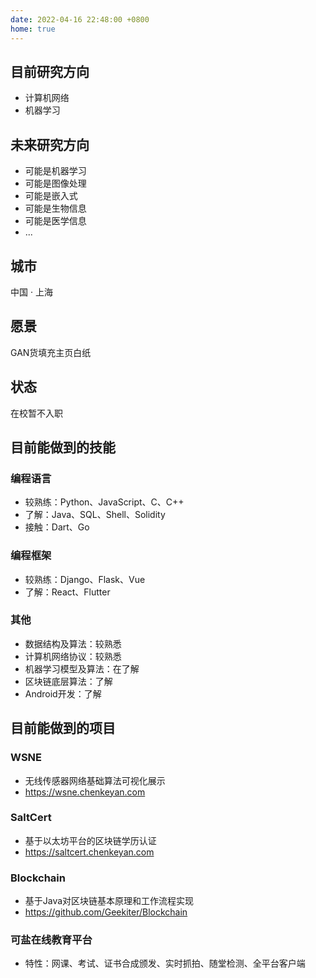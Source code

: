 ```yaml
---
date: 2022-04-16 22:48:00 +0800
home: true
---
```


## 目前研究方向

- 计算机网络
- 机器学习

## 未来研究方向

- 可能是机器学习
- 可能是图像处理
- 可能是嵌入式
- 可能是生物信息
- 可能是医学信息
- ...

## 城市

中国 · 上海

## 愿景

GAN货填充主页白纸

## 状态

在校暂不入职

## 目前能做到的技能

### 编程语言

- 较熟练：Python、JavaScript、C、C++
- 了解：Java、SQL、Shell、Solidity
- 接触：Dart、Go

### 编程框架

- 较熟练：Django、Flask、Vue
- 了解：React、Flutter

### 其他

- 数据结构及算法：较熟悉
- 计算机网络协议：较熟悉
- 机器学习模型及算法：在了解
- 区块链底层算法：了解
- Android开发：了解

## 目前能做到的项目

### WSNE

- 无线传感器网络基础算法可视化展示 
- <https://wsne.chenkeyan.com>

### SaltCert 

- 基于以太坊平台的区块链学历认证 
- <https://saltcert.chenkeyan.com>

### Blockchain

- 基于Java对区块链基本原理和工作流程实现 
- <https://github.com/Geekiter/Blockchain>

### 可盐在线教育平台

- 特性：网课、考试、证书合成颁发、实时抓拍、随堂检测、全平台客户端

